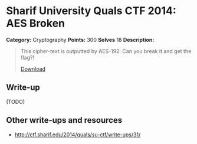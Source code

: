 # Sharif University Quals CTF 2014: AES Broken

**Category:** Cryptography
**Points:** 300
**Solves** 18
**Description:**

> This cipher-text is outputted by AES-192. Can you break it and get the flag?!
>
> [Download](ciphertext.zip)

## Write-up

(TODO)

## Other write-ups and resources

* <http://ctf.sharif.edu/2014/quals/su-ctf/write-ups/31/>
